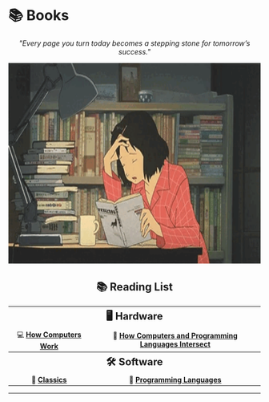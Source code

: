 # 📚 Books

<div align="center">
  <p>
    <em>"Every page you turn today becomes a stepping stone for tomorrow’s success."</em>
  </p>
  <img src="https://github.com/DevAwizard/Books/blob/main/Images/reading_girl1.gif" alt="Reading Girl" width="700" height="400" />
</div>


<div align="center">
  <h2>📚 Reading List</h2>
  <table>
    <tr>
      <th colspan="2" style="font-size: 20px;">🖥️ Hardware</th>
    </tr>
    <tr>
      <td align="center">💻 <a href="https://github.com/DevAwizard/Books/blob/main/How_computers_work/README.md"><strong>How Computers Work</strong></a></td>
      <td align="center">📘 <a href="https://github.com/DevAwizard/Books/blob/main/Reading_list/How%20computers%20and%20programming%20languages%20intersect/README.md"><strong>How Computers and Programming Languages Intersect</strong></a></td>
    </tr>
    <tr>
      <th colspan="2" style="font-size: 20px;">🛠️ Software</th>
    </tr>
    <tr>
      <td align="center">📒 <a href="https://github.com/DevAwizard/Books/blob/main/Reading_list/Classics/README.md"><strong>Classics</strong></a></td>
      <td align="center">📙 <a href="https://github.com/DevAwizard/Books/tree/main/Programming_languages"><strong>Programming Languages</strong></a></td>
    </tr>
  </table>
</div>


---
